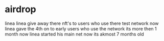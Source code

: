 # airdrop
linea
linea give away there nft's to users who use there test network
now linea gave the 4th on to early users who use the network
its more then 1 month now linea started his main net
now its akmost 7 months old 
